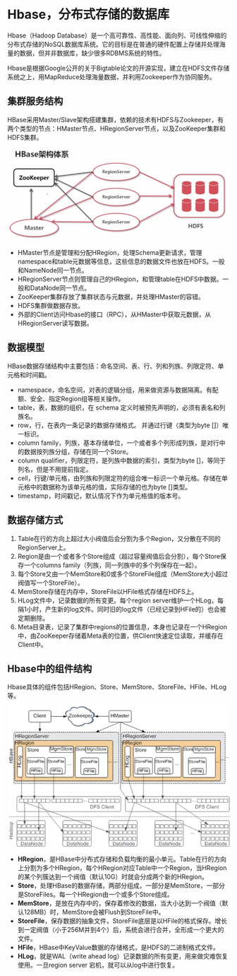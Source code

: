 # Hbase，分布式存储的数据库

Hbase（Hadoop Database）是一个高可靠性、高性能、面向列、可线性伸缩的分布式存储的NoSQL数据库系统。它的目标是在普通的硬件配置上存储并处理海量的数据，但并非数据库，缺少很多RDBMS系统的特性。

Hbase是根据Google公开的关于Bigtable论文的开源实现，建立在HDFS文件存储系统之上，用MapReduce处理海量数据，并利用Zookeeper作为协同服务。

## 集群服务结构

HBase采用Master/Slave架构搭建集群，依赖的技术有HDFS与Zookeeper，有两个类型的节点：HMaster节点、HRegionServer节点，以及ZooKeeper集群和HDFS集群。

![hbase-framework](hbase-structure.jpg)

- HMaster节点是管理和分配HRegion，处理Schema更新请求，管理namespace和table元数据等信息，这些信息的数据文件也放在HDFS。一般和NameNode同一节点。
- HRegionServer节点则管理自己的HRegion，和管理table在HDFS中数据。一般和DataNode同一节点。
- ZooKeeper集群存放了集群状态与元数据，并处理HMaster的容错。
- HDFS集群做数据存放。
- 外部的Client访问Hbase的接口（RPC），从HMaster中获取元数据，从HRegionServer读写数据。

## 数据模型

HBase数据存储结构中主要包括：命名空间、表、行、列和列族、列限定符、单元格和时间戳。

- namespace，命名空间，对表的逻辑分组，用来做资源与数据隔离。有配额、安全、指定Region组等相关操作。
- table，表，数据的组织，在 schema 定义时被预先声明的，必须有表名和列族名。
- row，行，在表内一条记录的数据存储格式。 并通过行键（类型为byte []）唯一标识。
- column family，列族，基本存储单位，一个或者多个列形成列族，是对行中的数据按列族分组，存储在同一个Store。
- column qualifier，列限定符，是列族中数据的索引，类型为byte []，等同于列名，但是不用提前指定。
- cell，行键/单元格，由列族和列限定符的组合唯一标识一个单元格。存储在单元格中的数据称为该单元格的值，实际存储的也为byte []类型。
- timestamp，时间戳记，默认情况下作为单元格值的版本号。

## 数据存储方式

1. Table在行的方向上超过大小阀值后会分割为多个Region，又分散在不同的RegionServer上。
2. Region是由一个或者多个Store组成（超过容量阀值后会分割），每个Store保存一个columns family（列族，同一列族中的多个列保存在一起）。
3. 每个Store又由一个MemStore和0或多个StoreFile组成（MemStore大小超过阀值写一个StoreFile）。
4. MemStore存储在内存中，StoreFile以HFile格式存储在HDFS上。
4. HLog文件中，记录数据的所有变更。每个region server维护一个HLog，每隔1小时，产生新的log文件。同时旧的log文件（已经记录到HFile的）也会被定期删除。
6. Meta目录表，记录了集群中regions的位置信息，本身也记录在一个HRegion中，由ZooKeeper存储着Meta表的位置，供Client快速定位读取，并缓存在Client中。

## Hbase中的组件结构

Hbase具体的组件包括HRegion、Store、MemStore、StoreFile、HFile、HLog等。

![hbase-framework](hbase-framework.png)

- **HRegion**，是HBase中分布式存储和负载均衡的最小单元。Table在行的方向上分割为多个HRegion，每个HRegion对应Table中一个Region，当HRegion的某个列簇达到一个阀值（默认10G）时就会分成两个新的HRegion。
- **Store**，处理HBase的数据存储，两部分组成，一部分是MemStore，一部分是StoreFiles。每一个HRegion由一个或多个Store组成。
- **MemStore**，是放在内存中的，保存着修改的数据，当大小达到一个阀值（默认128MB）时，MemStore会被Flush到StoreFile中。
- **StoreFile**，保存数据的抽象文件，StoreFile底层是以HFile的格式保存。增长到一定阀值（小于256M并到4个）后，系统会进行合并，全形成一个更大的文件。
- **HFile**，HBase中KeyValue数据的存储格式，是HDFS的二进制格式文件。
- **HLog**，就是WAL（write ahead log）记录数据的所有变更，用来做灾难恢复使用。一旦region server 宕机，就可以从log中进行恢复。 

